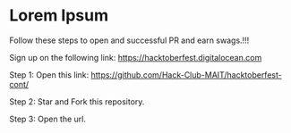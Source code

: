 # Lorem Ipsum

Follow these steps to open and successful PR and earn swags.!!!

Sign up on the following link: https://hacktoberfest.digitalocean.com

Step 1: Open this link: https://github.com/Hack-Club-MAIT/hacktoberfest-cont/

Step 2: Star and Fork this repository. 

Step 3: Open the url.

